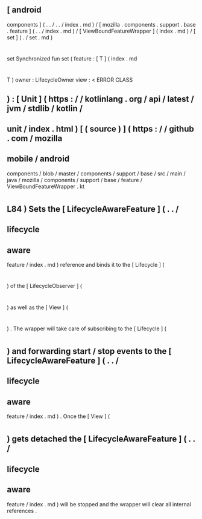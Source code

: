 [
android
-
components
]
(
.
.
/
.
.
/
index
.
md
)
/
[
mozilla
.
components
.
support
.
base
.
feature
]
(
.
.
/
index
.
md
)
/
[
ViewBoundFeatureWrapper
]
(
index
.
md
)
/
[
set
]
(
.
/
set
.
md
)
#
set
Synchronized
fun
set
(
feature
:
[
T
]
(
index
.
md
#
T
)
owner
:
LifecycleOwner
view
:
<
ERROR
CLASS
>
)
:
[
Unit
]
(
https
:
/
/
kotlinlang
.
org
/
api
/
latest
/
jvm
/
stdlib
/
kotlin
/
-
unit
/
index
.
html
)
[
(
source
)
]
(
https
:
/
/
github
.
com
/
mozilla
-
mobile
/
android
-
components
/
blob
/
master
/
components
/
support
/
base
/
src
/
main
/
java
/
mozilla
/
components
/
support
/
base
/
feature
/
ViewBoundFeatureWrapper
.
kt
#
L84
)
Sets
the
[
LifecycleAwareFeature
]
(
.
.
/
-
lifecycle
-
aware
-
feature
/
index
.
md
)
reference
and
binds
it
to
the
[
Lifecycle
]
(
#
)
of
the
[
LifecycleObserver
]
(
#
)
as
well
as
the
[
View
]
(
#
)
.
The
wrapper
will
take
care
of
subscribing
to
the
[
Lifecycle
]
(
#
)
and
forwarding
start
/
stop
events
to
the
[
LifecycleAwareFeature
]
(
.
.
/
-
lifecycle
-
aware
-
feature
/
index
.
md
)
.
Once
the
[
View
]
(
#
)
gets
detached
the
[
LifecycleAwareFeature
]
(
.
.
/
-
lifecycle
-
aware
-
feature
/
index
.
md
)
will
be
stopped
and
the
wrapper
will
clear
all
internal
references
.
